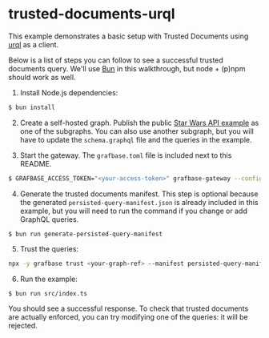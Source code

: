 # trusted-documents-urql

This example demonstrates a basic setup with Trusted Documents using [urql](https://commerce.nearform.com/open-source/urql/) as a client.

Below is a list of steps you can follow to see a successful trusted documents query. We'll use [Bun](https://bun.sh/) in this walkthrough, but node + (p)npm should work as well.

1. Install Node.js dependencies:

```sh
$ bun install
```

2. Create a self-hosted graph. Publish the public [Star Wars API example](https://studio.apollographql.com/public/star-wars-swapi/home?variant=current) as one of the subgraphs. You can also use another subgraph, but you will have to update the `schema.graphql` file and the queries in the example.

3. Start the gateway. The `grafbase.toml` file is included next to this README.

```sh
$ GRAFBASE_ACCESS_TOKEN="<your-access-token>" grafbase-gateway --config grafbase.toml --graph-ref=<name-of-your-graph>@main
```

4. Generate the trusted documents manifest. This step is optional because the generated `persisted-query-manifest.json` is already included in this example, but you will need to run the command if you change or add GraphQL queries.

```
$ bun run generate-persisted-query-manifest
```

5. Trust the queries:

```sh
npx -y grafbase trust <your-graph-ref> --manifest persisted-query-manifest.json --client-name democlient
```

6. Run the example:

```sh
$ bun run src/index.ts
```

You should see a successful response. To check that trusted documents are actually enforced, you can try modifying one of the queries: it will be rejected.
